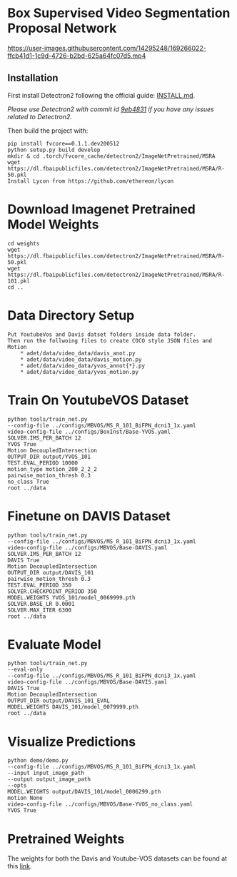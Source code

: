 # Box Supervised Video Segmentation Proposal Network

https://user-images.githubusercontent.com/14295248/169266022-ffcb41d1-1c9d-4726-b2bd-625a64fc07d5.mp4


## Installation

First install Detectron2 following the official guide: [INSTALL.md](https://github.com/facebookresearch/detectron2/blob/master/INSTALL.md).

*Please use Detectron2 with commit id [9eb4831](https://github.com/facebookresearch/detectron2/commit/9eb4831f742ae6a13b8edb61d07b619392fb6543) if you have any issues related to Detectron2.*

Then build the project with:

```
pip install fvcore==0.1.1.dev200512
python setup.py build develop
mkdir & cd .torch/fvcore_cache/detectron2/ImageNetPretrained/MSRA
wget https://dl.fbaipublicfiles.com/detectron2/ImageNetPretrained/MSRA/R-50.pkl
Install Lycon from https://github.com/ethereon/lycon
```

# Download Imagenet Pretrained Model Weights
```
cd weights
wget https://dl.fbaipublicfiles.com/detectron2/ImageNetPretrained/MSRA/R-50.pkl
wget https://dl.fbaipublicfiles.com/detectron2/ImageNetPretrained/MSRA/R-101.pkl
cd ..
```

# Data Directory Setup
```
Put YoutubeVos and Davis datset folders inside data folder.
Then run the follwoing files to create COCO style JSON files and Motion
    * adet/data/video_data/davis_anot.py
    * adet/data/video_data/davis_motion.py
    * adet/data/video_data/yvos_annot{*}.py
    * adet/data/video_data/yvos_motion.py
```

# Train On YoutubeVOS Dataset
```
python tools/train_net.py 
--config-file ../configs/MBVOS/MS_R_101_BiFPN_dcni3_1x.yaml
video-config-file ../configs/BoxInst/Base-YVOS.yaml 
SOLVER.IMS_PER_BATCH 12 
YVOS True 
Motion DecoupledIntersection 
OUTPUT_DIR output/YVOS_101 
TEST.EVAL_PERIOD 10000 
motion_type motion_200_2_2_2 
pairwise_motion_thresh 0.3 
no_class True
root ../data
```
# Finetune on DAVIS Dataset

```
python tools/train_net.py 
--config-file ../configs/MBVOS/MS_R_101_BiFPN_dcni3_1x.yaml 
video-config-file ../configs/MBVOS/Base-DAVIS.yaml
SOLVER.IMS_PER_BATCH 12 
DAVIS True 
Motion DecoupledIntersection 
OUTPUT_DIR output/DAVIS_101 
pairwise_motion_thresh 0.3 
TEST.EVAL_PERIOD 350 
SOLVER.CHECKPOINT_PERIOD 350 
MODEL.WEIGHTS YVOS_101/model_0069999.pth 
SOLVER.BASE_LR 0.0001 
SOLVER.MAX_ITER 6300
root ../data
```

# Evaluate Model

```
python tools/train_net.py 
--eval-only
--config-file ../configs/MBVOS/MS_R_101_BiFPN_dcni3_1x.yaml 
video-config-file ../configs/MBVOS/Base-DAVIS.yaml
DAVIS True 
Motion DecoupledIntersection 
OUTPUT_DIR output/DAVIS_101_EVAL 
MODEL.WEIGHTS DAVIS_101/model_0079999.pth 
root ../data
```

# Visualize Predictions

```
python demo/demo.py 
--config-file ../configs/MBVOS/MS_R_101_BiFPN_dcni3_1x.yaml 
--input input_image_path
--output output_image_path 
--opts 
MODEL.WEIGHTS output/DAVIS_101/model_0006299.pth  
motion None 
video-config-file ../configs/MBVOS/Base-YVOS_no_class.yaml 
YVOS True
```

# Pretrained Weights
The weights for both the Davis and Youtube-VOS datasets can be found at this [link](https://drive.google.com/drive/folders/1pQTSis8dLs08ZY2hb-YZR_B1GJlu52ju?usp=share_link).


